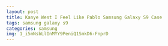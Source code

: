 ```yaml
---
layout: post
title: Kanye West I Feel Like Pablo Samsung Galaxy S9 Case
tags: samsung galaxy s9
categories: samsung
img: 1_i5mNsbLlInMYY9PeniQ1SmkD6-FnprD
---
```

